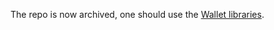 The repo is now archived, one should use the [Wallet libraries](https://github.com/EddyTheCo/qWallet-IOTA).
